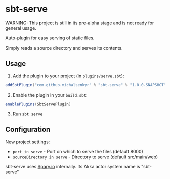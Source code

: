 # sbt-serve

WARNING: This project is still in its pre-alpha stage and is not ready for general usage.

Auto-plugin for easy serving of static files.

Simply reads a source directory and serves its contents.

## Usage

1. Add the plugin to your project (in `plugins/serve.sbt`):

```scala
addSbtPlugin("com.github.michalsenkyr" % "sbt-serve" % "1.0.0-SNAPSHOT")
```

2. Enable the plugin in your `build.sbt`:

```scala
enablePlugins(SbtServePlugin)
```

3. Run `sbt serve`

## Configuration

New project settings:

- `port in serve` - Port on which to serve the files (default 8000)
- `sourceDirectory in serve` - Directory to serve (default src/main/web)

sbt-serve uses [Spary.io](https://spray.io) internally. Its Akka actor system name is "sbt-serve"